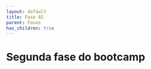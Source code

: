 ```yaml
---
layout: default
title: Fase 02
parent: Fases
has_children: true
---
```


# Segunda fase do bootcamp
